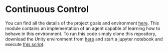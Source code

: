 # Continuous Control

You can find all the details of the project goals and environment [here](https://github.com/udacity/deep-reinforcement-learning/tree/master/p2_continuous-control/README.md). 
This module contains an implementation of an agent capable of learning how to behave in this environment.
To run this code simply clone this repository, download the Unity environment from [here](https://github.com/udacity/deep-reinforcement-learning/tree/master/p2_continuous-control/README.md) 
and start a jupyter notebook and execute [this script](Continuous_Control.ipynb).